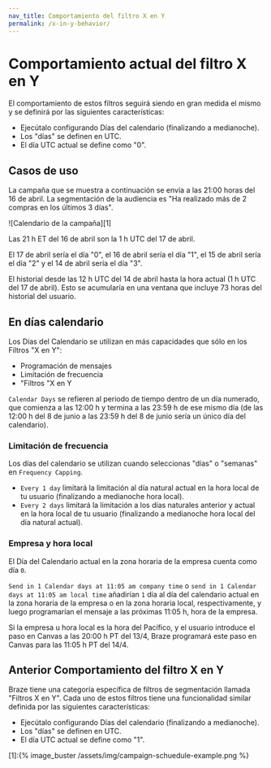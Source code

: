 ```yaml
---
nav_title: Comportamiento del filtro X en Y
permalink: /x-in-y-behavior/
---
```


# Comportamiento actual del filtro X en Y

El comportamiento de estos filtros seguirá siendo en gran medida el mismo y se definirá por las siguientes características:

- Ejecútalo configurando Días del calendario (finalizando a medianoche).
- Los "días" se definen en UTC.
- El día UTC actual se define como "0".

## Casos de uso

La campaña que se muestra a continuación se envía a las 21:00 horas del 16 de abril. La segmentación de la audiencia es "Ha realizado más de 2 compras en los últimos 3 días".

![Calendario de la campaña][1]

Las 21 h ET del 16 de abril son la 1 h UTC del 17 de abril.

El 17 de abril sería el día "0", el 16 de abril sería el día "1", el 15 de abril sería el día "2" y el 14 de abril sería el día "3".

El historial desde las 12 h UTC del 14 de abril hasta la hora actual (1 h UTC del 17 de abril).
Esto se acumularía en una ventana que incluye 73 horas del historial del usuario.

## En días calendario

Los Días del Calendario se utilizan en más capacidades que sólo en los Filtros "X en Y":

- Programación de mensajes
- Limitación de frecuencia
- "Filtros "X en Y

`Calendar Days` se refieren al periodo de tiempo dentro de un día numerado, que comienza a las 12:00 h y termina a las 23:59 h de ese mismo día (de las 12:00 h del 8 de junio a las 23:59 h del 8 de junio sería un único día del calendario).

### Limitación de frecuencia

Los días del calendario se utilizan cuando seleccionas "días" o "semanas" en `Frequency Capping`.

- `Every 1 day` limitará la limitación al día natural actual en la hora local de tu usuario (finalizando a medianoche hora local).
- `Every 2 days` limitará la limitación a los días naturales anterior y actual en la hora local de tu usuario (finalizando a medianoche hora local del día natural actual).

### Empresa y hora local

El Día del Calendario actual en la zona horaria de la empresa cuenta como día `0`.

`Send in 1 Calendar days at 11:05 am company time` o `send in 1 Calendar days at 11:05 am local time` añadirían `1` día al día del calendario actual en la zona horaria de la empresa o en la zona horaria local, respectivamente, y luego programarían el mensaje a las próximas 11:05 h, hora de la empresa.

Si la empresa u hora local es la hora del Pacífico, y el usuario introduce el paso en Canvas a las 20:00 h PT del 13/4, Braze programará este paso en Canvas para las 11:05 h PT del 14/4.

## Anterior Comportamiento del filtro X en Y

Braze tiene una categoría específica de filtros de segmentación llamada "Filtros X en Y". Cada uno de estos filtros tiene una funcionalidad similar definida por las siguientes características:

- Ejecútalo configurando Días del calendario (finalizando a medianoche).
- Los "días" se definen en UTC.
- El día UTC actual se define como "1".



[1]:{% image_buster /assets/img/campaign-schuedule-example.png %}
